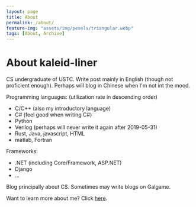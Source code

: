 ```yaml
---
layout: page
title: About
permalink: /about/
feature-img: "assets/img/pexels/triangular.webp"
tags: [About, Archive]
---
```


# About kaleid-liner

CS undergraduate of USTC. Write post mainly in English (though not proficient enough). Perhaps will blog in Chinese when I'm not int the mood.

Programming languages: (utilization rate in descending order)

- C/C++ (also my introductory language)
- C# (feel good when writing C#)
- Python
- Verilog (perhaps will never write it again after 2019-05-31)
- Rust, Java, javascript, HTML
- matlab, Fortran

Frameworks:

- .NET (including Core/Framework, ASP.NET)
- Django
- ...

Blog principally about CS. Sometimes may write blogs on Galgame. 

Want to learn more about me? Click [here](<https://kaleid-liner.github.io/about/more>).

